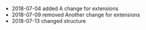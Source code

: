 - 2018-07-04 added A change for extensions
- 2018-07-09 removed Another change for extensions
- 2018-07-13 changed structure
